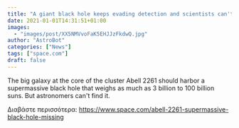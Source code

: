 ```yaml
---
title: "A giant black hole keeps evading detection and scientists can't explain it"
date: 2021-01-01T14:31:51+01:00
images:
  - "images/post/XX5NMVvoFaK5EHJJzFkdwQ.jpg"
author: "AstroBot"
categories: ["News"]
tags: ["space.com"]
draft: false
---
```


The big galaxy at the core of the cluster Abell 2261 should harbor a supermassive black hole that weighs as much as 3 billion to 100 billion suns. But astronomers can't find it. 

Διαβάστε περισσότερα: https://www.space.com/abell-2261-supermassive-black-hole-missing
